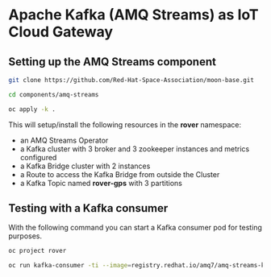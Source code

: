# Apache Kafka (AMQ Streams) as IoT Cloud Gateway

## Setting up the AMQ Streams component

```sh
git clone https://github.com/Red-Hat-Space-Association/moon-base.git
```

```sh
cd components/amq-streams
```

```sh
oc apply -k .
```

This will setup/install the following resources in the **rover** namespace:

- an AMQ Streams Operator
- a Kafka cluster with 3 broker and 3 zookeeper instances and metrics configured
- a Kafka Bridge cluster with 2 instances
- a Route to access the Kafka Bridge from outside the Cluster
- a Kafka Topic named **rover-gps** with 3 partitions

## Testing with a Kafka consumer

With the following command you can start a Kafka consumer pod for testing purposes.

```sh
oc project rover
```

```sh
oc run kafka-consumer -ti --image=registry.redhat.io/amq7/amq-streams-kafka-24-rhel7:1.4.0 --rm=true --restart=Never -- bin/kafka-console-consumer.sh --bootstrap-server rover-cluster-kafka-bootstrap:9092 --topic rover-gps --from-beginning
```
